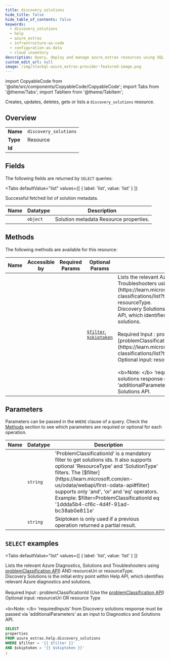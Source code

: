 ```yaml
--- 
title: discovery_solutions
hide_title: false
hide_table_of_contents: false
keywords:
  - discovery_solutions
  - help
  - azure_extras
  - infrastructure-as-code
  - configuration-as-data
  - cloud inventory
description: Query, deploy and manage azure_extras resources using SQL
custom_edit_url: null
image: /img/stackql-azure_extras-provider-featured-image.png
---
```


import CopyableCode from '@site/src/components/CopyableCode/CopyableCode';
import Tabs from '@theme/Tabs';
import TabItem from '@theme/TabItem';

Creates, updates, deletes, gets or lists a <code>discovery_solutions</code> resource.

## Overview
<table><tbody>
<tr><td><b>Name</b></td><td><code>discovery_solutions</code></td></tr>
<tr><td><b>Type</b></td><td>Resource</td></tr>
<tr><td><b>Id</b></td><td><CopyableCode code="azure_extras.help.discovery_solutions" /></td></tr>
</tbody></table>

## Fields

The following fields are returned by `SELECT` queries:

<Tabs
    defaultValue="list"
    values={[
        { label: 'list', value: 'list' }
    ]}
>
<TabItem value="list">

Successful fetched list of solution metadata.

<table>
<thead>
    <tr>
    <th>Name</th>
    <th>Datatype</th>
    <th>Description</th>
    </tr>
</thead>
<tbody>
<tr>
    <td><CopyableCode code="properties" /></td>
    <td><code>object</code></td>
    <td>Solution metadata Resource properties.</td>
</tr>
</tbody>
</table>
</TabItem>
</Tabs>

## Methods

The following methods are available for this resource:

<table>
<thead>
    <tr>
    <th>Name</th>
    <th>Accessible by</th>
    <th>Required Params</th>
    <th>Optional Params</th>
    <th>Description</th>
    </tr>
</thead>
<tbody>
<tr>
    <td><a href="#list"><CopyableCode code="list" /></a></td>
    <td><CopyableCode code="select" /></td>
    <td></td>
    <td><a href="#parameter-$filter"><code>$filter</code></a>, <a href="#parameter-$skiptoken"><code>$skiptoken</code></a></td>
    <td>Lists the relevant Azure Diagnostics, Solutions and Troubleshooters using [problemClassification API](https://learn.microsoft.com/rest/api/support/problem-classifications/list?tabs=HTTP)) AND  resourceUri or resourceType.<br /> Discovery Solutions is the initial entry point within Help API, which identifies relevant Azure diagnostics and solutions. <br /><br /> Required Input :  problemClassificationId (Use the [problemClassification API](https://learn.microsoft.com/rest/api/support/problem-classifications/list?tabs=HTTP)) <br />Optional input: resourceUri OR resource Type <br /><br /> &lt;b&gt;Note: &lt;/b&gt;  ‘requiredInputs’ from Discovery solutions response must be passed via ‘additionalParameters’ as an input to Diagnostics and Solutions API.</td>
</tr>
</tbody>
</table>

## Parameters

Parameters can be passed in the `WHERE` clause of a query. Check the [Methods](#methods) section to see which parameters are required or optional for each operation.

<table>
<thead>
    <tr>
    <th>Name</th>
    <th>Datatype</th>
    <th>Description</th>
    </tr>
</thead>
<tbody>
<tr id="parameter-$filter">
    <td><CopyableCode code="$filter" /></td>
    <td><code>string</code></td>
    <td>'ProblemClassificationId' is a mandatory filter to get solutions ids. It also supports optional 'ResourceType' and 'SolutionType' filters. The [$filter](https://learn.microsoft.com/en-us/odata/webapi/first-odata-api#filter) supports only 'and', 'or' and 'eq' operators. Example: $filter=ProblemClassificationId eq '1ddda5b4-cf6c-4d4f-91ad-bc38ab0e811e'</td>
</tr>
<tr id="parameter-$skiptoken">
    <td><CopyableCode code="$skiptoken" /></td>
    <td><code>string</code></td>
    <td>Skiptoken is only used if a previous operation returned a partial result.</td>
</tr>
</tbody>
</table>

## `SELECT` examples

<Tabs
    defaultValue="list"
    values={[
        { label: 'list', value: 'list' }
    ]}
>
<TabItem value="list">

Lists the relevant Azure Diagnostics, Solutions and Troubleshooters using [problemClassification API](https://learn.microsoft.com/rest/api/support/problem-classifications/list?tabs=HTTP)) AND  resourceUri or resourceType.<br /> Discovery Solutions is the initial entry point within Help API, which identifies relevant Azure diagnostics and solutions. <br /><br /> Required Input :  problemClassificationId (Use the [problemClassification API](https://learn.microsoft.com/rest/api/support/problem-classifications/list?tabs=HTTP)) <br />Optional input: resourceUri OR resource Type <br /><br /> &lt;b&gt;Note: &lt;/b&gt;  ‘requiredInputs’ from Discovery solutions response must be passed via ‘additionalParameters’ as an input to Diagnostics and Solutions API.

```sql
SELECT
properties
FROM azure_extras.help.discovery_solutions
WHERE $filter = '{{ $filter }}'
AND $skiptoken = '{{ $skiptoken }}'
;
```
</TabItem>
</Tabs>

